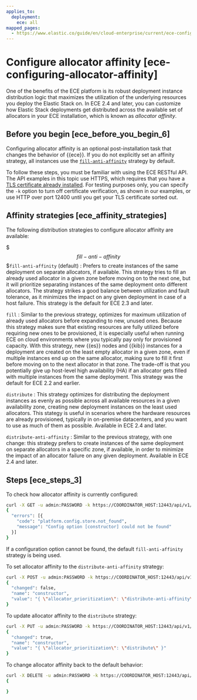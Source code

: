 ```yaml
---
applies_to:
  deployment:
    ece: all
mapped_pages:
  - https://www.elastic.co/guide/en/cloud-enterprise/current/ece-configuring-allocator-affinity.html
---
```


# Configure allocator affinity [ece-configuring-allocator-affinity]

One of the benefits of the ECE platform is its robust deployment instance distribution logic that maximizes the utilization of the underlying resources you deploy the Elastic Stack on. In ECE 2.4 and later, you can customize how Elastic Stack deployments get distributed across the available set of allocators in your ECE installation, which is known as *allocator affinity*.


## Before you begin [ece_before_you_begin_6] 

Configuring allocator affinity is an optional post-installation task that changes the behavior of {{ece}}. If you do not explicitly set an affinity strategy, all instances use the [`fill-anti-affinity`](#fill-anti-affinity) strategy by default.

To follow these steps, you must be familiar with using the ECE RESTful API. The API examples in this topic use HTTPS, which requires that you have a [TLS certificate already installed](../../security/secure-your-elastic-cloud-enterprise-installation/manage-security-certificates.md). For testing purposes only, you can specify the `-k` option to turn off certificate verification, as shown in our examples, or use HTTP over port 12400 until you get your TLS certificate sorted out.


## Affinity strategies [ece_affinity_strategies] 

The following distribution strategies to configure allocator affinity are available:

$$$fill-anti-affinity$$$`fill-anti-affinity` (default)
:   Prefers to create instances of the same deployment on separate allocators, if available. This strategy tries to fill an already used allocator in a given zone before moving on to the next one, but it will prioritize separating instances of the same deployment onto different allocators. The strategy strikes a good balance between utilization and fault tolerance, as it minimizes the impact on any given deployment in case of a host failure. This strategy is the default for ECE 2.3 and later.

`fill`
:   Similar to the previous strategy, optimizes for maximum utilization of already used allocators before expanding to new, unused ones. Because this strategy makes sure that existing resources are fully utilized before requiring new ones to be provisioned, it is especially useful when running ECE on cloud environments where you typically pay only for provisioned capacity. With this strategy, new {{es}} nodes and {{kib}} instances for a deployment are created on the least empty allocator in a given zone, even if multiple instances end up on the same allocator, making sure to fill it first before moving on to the next allocator in that zone. The trade-off is that you potentially give up host-level high availability (HA) if an allocator gets filled with multiple instances from the same deployment. This strategy was the default for ECE 2.2 and earlier.

`distribute`
:   This strategy optimizes for distributing the deployment instances as evenly as possible across all available resources in a given availability zone, creating new deployment instances on the least used allocators. This stategy is useful in scenarios where the hardware resources are already provisioned, typically in on-premise datacenters, and you want to use as much of them as possible. Available in ECE 2.4 and later.

`distribute-anti-affinity`
:   Similar to the previous strategy, with one change: this strategy prefers to create instances of the same deployment on separate allocators in a specific zone, if available, in order to minimize the impact of an allocator failure on any given deployment. Available in ECE 2.4 and later.


## Steps [ece_steps_3] 

To check how allocator affinity is currently configured:

```sh
curl -X GET -u admin:PASSWORD -k https://COORDINATOR_HOST:12443/api/v1/platform/configuration/store/constructor
{
  "errors": [{
    "code": "platform.config.store.not_found",
    "message": "Config option [constructor] could not be found"
  }]
}
```

If a configuration option cannot be found, the default `fill-anti-affinity` strategy is being used.

To set allocator affinity to the `distribute-anti-affinity` strategy:

```sh
curl -X POST -u admin:PASSWORD -k https://COORDINATOR_HOST:12443/api/v1/platform/configuration/store/constructor -H 'Content-Type: application/json' -d '{ "value": "{ \"allocator_prioritization\": \"distribute-anti-affinity\" }" }'
{
  "changed": false,
  "name": "constructor",
  "value": "{ \"allocator_prioritization\": \"distribute-anti-affinity\" }"
}
```

To update allocator affinity to the `distribute` strategy:

```sh
curl -X PUT -u admin:PASSWORD -k https://COORDINATOR_HOST:12443/api/v1/platform/configuration/store/constructor -H 'Content-Type: application/json' -d '{ "value": "{ \"allocator_prioritization\": \"distribute\" }" }'
{
  "changed": true,
  "name": "constructor",
  "value": "{ \"allocator_prioritization\": \"distribute\" }"
}
```

To change allocator affinity back to the default behavior:

```sh
curl -X DELETE -u admin:PASSWORD -k https://COORDINATOR_HOST:12443/api/v1/platform/configuration/store/constructor
{

}
```

